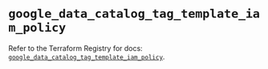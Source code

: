 # `google_data_catalog_tag_template_iam_policy`

Refer to the Terraform Registry for docs: [`google_data_catalog_tag_template_iam_policy`](https://registry.terraform.io/providers/hashicorp/google/6.9.0/docs/resources/data_catalog_tag_template_iam_policy).

